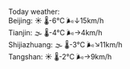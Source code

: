 Today weather:  
Beijing: ☀️   🌡️-6°C 🌬️↓15km/h  
Tianjin: 🌫  🌡️-4°C 🌬️→4km/h  
Shijiazhuang: 🌫  🌡️-3°C 🌬️↘11km/h  
Tangshan: ☀️   🌡️-2°C 🌬️→9km/h  
